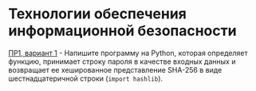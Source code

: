 # Технологии обеспечения информационной безопасности

[ПР1, вариант 1](./hash.py) - Напишите программу на Python, которая определяет функцию, принимает строку пароля в качестве входных данных и возвращает ее хешированное представление SHA-256 в виде шестнадцатеричной строки (`import hashlib`).